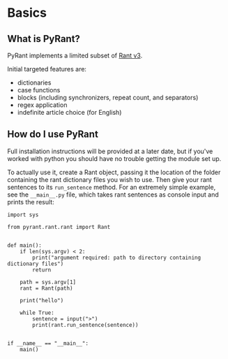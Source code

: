 # Basics

## What is PyRant?
PyRant implements a limited subset of [Rant v3](https://github.com/TheBerkin/rant3).

Initial targeted features are:

- dictionaries
- case functions
- blocks (including synchronizers, repeat count, and separators)
- regex application
- indefinite article choice (for English)

## How do I use PyRant

Full installation instructions will be provided at a later date, but if you've worked with python you should have no
trouble getting the module set up.

To actually use it, create a Rant object, passing it the location of the folder containing the rant dictionary files you 
wish to use. Then give your rant sentences to its `run_sentence` method. For an extremely simple example, see the 
`__main__.py` file, which takes rant sentences as console input and prints the result:

```
import sys

from pyrant.rant.rant import Rant


def main():
    if len(sys.argv) < 2:
        print("argument required: path to directory containing dictionary files")
        return

    path = sys.argv[1]
    rant = Rant(path)

    print("hello")

    while True:
        sentence = input(">")
        print(rant.run_sentence(sentence))


if __name__ == "__main__":
    main()
```

